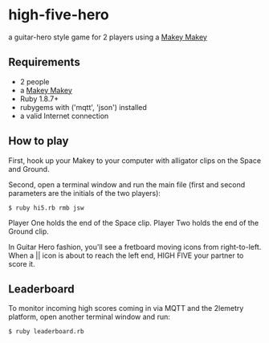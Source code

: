 high-five-hero
==============

a guitar-hero style game for 2 players using a [Makey Makey](http://www.makeymakey.com/)

## Requirements

* 2 people
* a [Makey Makey](http://www.makeymakey.com/)
* Ruby 1.8.7+
* rubygems with ('mqtt', 'json') installed
* a valid Internet connection

## How to play

First, hook up your Makey to your computer with alligator clips on the Space and Ground.

Second, open a terminal window and run the main file (first and second parameters are the initials of the two players):

`$ ruby hi5.rb rmb jsw`

Player One holds the end of the Space clip. Player Two holds the end of the Ground clip.

In Guitar Hero fashion, you'll see a fretboard moving icons from right-to-left. When a || icon is about to reach the left end, HIGH FIVE your partner to score it. 

## Leaderboard

To monitor incoming high scores coming in via MQTT and the 2lemetry platform, open another terminal window and run:

`$ ruby leaderboard.rb`

